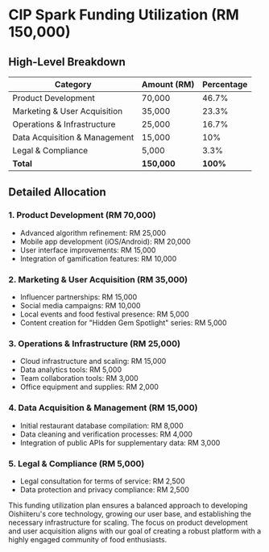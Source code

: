 # CIP Spark Funding Utilization (RM 150,000)

## High-Level Breakdown

| Category                      | Amount (RM) | Percentage |
| ----------------------------- | ----------- | ---------- |
| Product Development           | 70,000      | 46.7%      |
| Marketing & User Acquisition  | 35,000      | 23.3%      |
| Operations & Infrastructure   | 25,000      | 16.7%      |
| Data Acquisition & Management | 15,000      | 10%        |
| Legal & Compliance            | 5,000       | 3.3%       |
| **Total**                     | **150,000** | **100%**   |

## Detailed Allocation

### 1. Product Development (RM 70,000)

- Advanced algorithm refinement: RM 25,000
- Mobile app development (iOS/Android): RM 20,000
- User interface improvements: RM 15,000
- Integration of gamification features: RM 10,000

### 2. Marketing & User Acquisition (RM 35,000)

- Influencer partnerships: RM 15,000
- Social media campaigns: RM 10,000
- Local events and food festival presence: RM 5,000
- Content creation for "Hidden Gem Spotlight" series: RM 5,000

### 3. Operations & Infrastructure (RM 25,000)

- Cloud infrastructure and scaling: RM 15,000
- Data analytics tools: RM 5,000
- Team collaboration tools: RM 3,000
- Office equipment and supplies: RM 2,000

### 4. Data Acquisition & Management (RM 15,000)

- Initial restaurant database compilation: RM 8,000
- Data cleaning and verification processes: RM 4,000
- Integration of public APIs for supplementary data: RM 3,000

### 5. Legal & Compliance (RM 5,000)

- Legal consultation for terms of service: RM 2,500
- Data protection and privacy compliance: RM 2,500

This funding utilization plan ensures a balanced approach to developing Oishiiteru's core technology, growing our user base, and establishing the necessary infrastructure for scaling. The focus on product development and user acquisition aligns with our goal of creating a robust platform with a highly engaged community of food enthusiasts.
